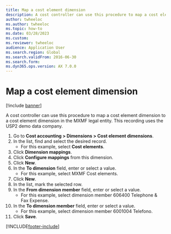 ```yaml
--- 
title: Map a cost element dimension
description: A cost controller can use this procedure to map a cost element dimension to a cost element dimension in the MXMF legal entity.
author: twheeloc
ms.author: twheeloc
ms.topic: how-to
ms.date: 03/28/2023
ms.custom:
ms.reviewer: twheeloc
audience: Application User   
ms.search.region: Global
ms.search.validFrom: 2016-06-30
ms.search.form:
ms.dyn365.ops.version: AX 7.0.0 
---
```


# Map a cost element dimension

[!include [banner](../../includes/banner.md)]

A cost controller can use this procedure to map a cost element dimension to a cost element dimension in the MXMF legal entity. This recording uses the USP2 demo data company.

1. Go to **Cost accounting > Dimensions > Cost element dimensions**.
2. In the list, find and select the desired record.
    * For this example, select **Cost elements**.  
3. Click **Dimension mappings**.
4. Click **Configure mappings** from this dimension.
5. Click **New**.
6. In the **To dimension** field, enter or select a value.
    * For this example, select MXMF Cost elements.  
7. Click **New**.
8. In the list, mark the selected row.
9. In the **From dimension member** field, enter or select a value.
    * For this example, select dimension member 606400 Telephone & Fax Expense.  
10. In the **To dimension member** field, enter or select a value.
    * For this example, select dimension member 6001004 Telefono.  
11. Click **Save**.



[!INCLUDE[footer-include](../../../includes/footer-banner.md)]
